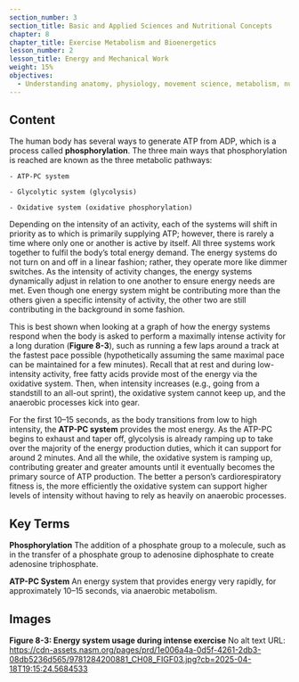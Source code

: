 ```yaml
---
section_number: 3
section_title: Basic and Applied Sciences and Nutritional Concepts
chapter: 8
chapter_title: Exercise Metabolism and Bioenergetics
lesson_number: 2
lesson_title: Energy and Mechanical Work
weight: 15%
objectives:
  - Understanding anatomy, physiology, movement science, metabolism, nutrition, and supplementation.
---
```


## Content
The human body has several ways to generate ATP from ADP, which is a process called **phosphorylation**. The three main ways that phosphorylation is reached are known as the three metabolic pathways:

	- ATP-PC system

	- Glycolytic system (glycolysis)

	- Oxidative system (oxidative phosphorylation)

Depending on the intensity of an activity, each of the systems will shift in priority as to which is primarily supplying ATP; however, there is rarely a time where only one or another is active by itself. All three systems work together to fulfil the body’s total energy demand. The energy systems do not turn on and off in a linear fashion; rather, they operate more like dimmer switches. As the intensity of activity changes, the energy systems dynamically adjust in relation to one another to ensure energy needs are met. Even though one energy system might be contributing more than the others given a specific intensity of activity, the other two are still contributing in the background in some fashion.

This is best shown when looking at a graph of how the energy systems respond when the body is asked to perform a maximally intense activity for a long duration (**Figure 8-3**), such as running a few laps around a track at the fastest pace possible (hypothetically assuming the same maximal pace can be maintained for a few minutes). Recall that at rest and during low-intensity activity, free fatty acids provide most of the energy via the oxidative system. Then, when intensity increases (e.g., going from a standstill to an all-out sprint), the oxidative system cannot keep up, and the anaerobic processes kick into gear.

For the first 10–15 seconds, as the body transitions from low to high intensity, the **ATP-PC system** provides the most energy. As the ATP-PC begins to exhaust and taper off, glycolysis is already ramping up to take over the majority of the energy production duties, which it can support for around 2 minutes. And all the while, the oxidative system is ramping up, contributing greater and greater amounts until it eventually becomes the primary source of ATP production. The better a person’s cardiorespiratory fitness is, the more efficiently the oxidative system can support higher levels of intensity without having to rely as heavily on anaerobic processes.

## Key Terms

**Phosphorylation**
The addition of a phosphate group to a molecule, such as in the transfer of a phosphate group to adenosine diphosphate to create adenosine triphosphate.

**ATP-PC System**
An energy system that provides energy very rapidly, for approximately 10–15 seconds, via anaerobic metabolism.

## Images

**Figure 8-3: Energy system usage during intense exercise**
No alt text
URL: https://cdn-assets.nasm.org/pages/prd/1e006a4a-0d5f-4261-2db3-08db5236d565/9781284200881_CH08_FIGF03.jpg?cb=2025-04-18T19:15:24.5684533